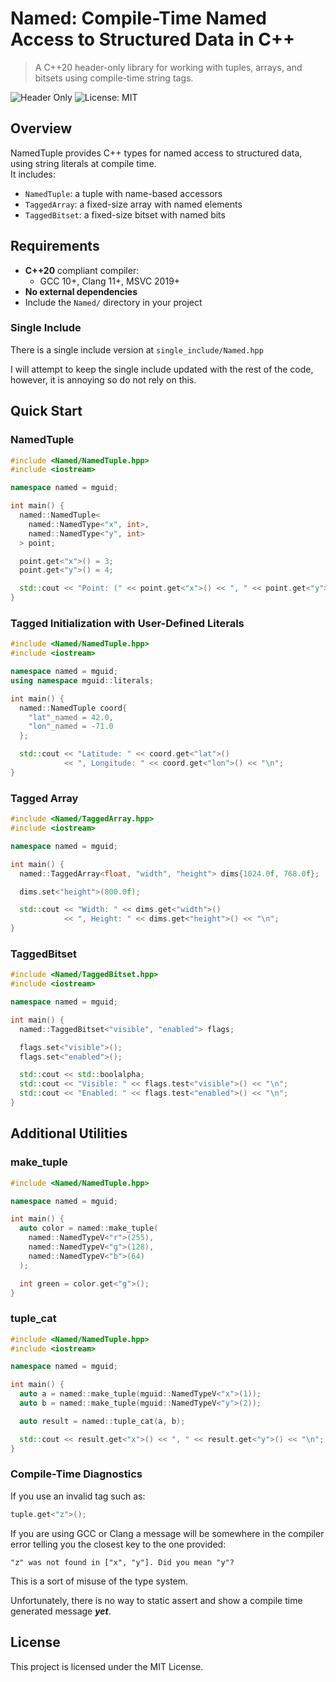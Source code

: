 # Named: Compile-Time Named Access to Structured Data in C++

> A C++20 header-only library for working with tuples, arrays, and bitsets using compile-time string tags.

![Header Only](https://img.shields.io/badge/header--only-yes-green)
![License: MIT](https://img.shields.io/badge/license-MIT-yellow)

## Overview

NamedTuple provides C++ types for named access to structured data, using string literals at compile time.  
It includes:

- `NamedTuple`: a tuple with name-based accessors
- `TaggedArray`: a fixed-size array with named elements
- `TaggedBitset`: a fixed-size bitset with named bits

## Requirements

- **C++20** compliant compiler:
    - GCC 10+, Clang 11+, MSVC 2019+
- **No external dependencies**
- Include the `Named/` directory in your project

### Single Include

There is a single include version at `single_include/Named.hpp`

I will attempt to keep the single include updated with the rest of the code, however, it is annoying so do not rely on this.

## Quick Start

### NamedTuple

```c++
#include <Named/NamedTuple.hpp>
#include <iostream>

namespace named = mguid;

int main() {
  named::NamedTuple<
    named::NamedType<"x", int>,
    named::NamedType<"y", int>
  > point;

  point.get<"x">() = 3;
  point.get<"y">() = 4;

  std::cout << "Point: (" << point.get<"x">() << ", " << point.get<"y">() << ")\n";
}
```

### Tagged Initialization with User-Defined Literals

```c++
#include <Named/NamedTuple.hpp>
#include <iostream>

namespace named = mguid;
using namespace mguid::literals;

int main() {
  named::NamedTuple coord{
    "lat"_named = 42.0,
    "lon"_named = -71.0
  };

  std::cout << "Latitude: " << coord.get<"lat">()
            << ", Longitude: " << coord.get<"lon">() << "\n";
}
```

### Tagged Array

```c++
#include <Named/TaggedArray.hpp>
#include <iostream>

namespace named = mguid;

int main() {
  named::TaggedArray<float, "width", "height"> dims{1024.0f, 768.0f};

  dims.set<"height">(800.0f);

  std::cout << "Width: " << dims.get<"width">()
            << ", Height: " << dims.get<"height">() << "\n";
}
```

### TaggedBitset

```c++
#include <Named/TaggedBitset.hpp>
#include <iostream>

namespace named = mguid;

int main() {
  named::TaggedBitset<"visible", "enabled"> flags;

  flags.set<"visible">();
  flags.set<"enabled">();

  std::cout << std::boolalpha;
  std::cout << "Visible: " << flags.test<"visible">() << "\n";
  std::cout << "Enabled: " << flags.test<"enabled">() << "\n";
}
```

## Additional Utilities

### make_tuple

```c++
#include <Named/NamedTuple.hpp>

namespace named = mguid;

int main() {
  auto color = named::make_tuple(
    named::NamedTypeV<"r">(255),
    named::NamedTypeV<"g">(128),
    named::NamedTypeV<"b">(64)
  );

  int green = color.get<"g">();
}
```

### tuple_cat

```c++
#include <Named/NamedTuple.hpp>
#include <iostream>

namespace named = mguid;

int main() {
  auto a = named::make_tuple(mguid::NamedTypeV<"x">(1));
  auto b = named::make_tuple(mguid::NamedTypeV<"y">(2));

  auto result = named::tuple_cat(a, b);

  std::cout << result.get<"x">() << ", " << result.get<"y">() << "\n";
}
```

### Compile-Time Diagnostics

If you use an invalid tag such as:

```c++
tuple.get<"z">();
```

If you are using GCC or Clang a message will be somewhere in the compiler error telling you the closest key to the one provided:

```
"z" was not found in ["x", "y"]. Did you mean "y"?
```

This is a sort of misuse of the type system.

Unfortunately, there is no way to static assert and show a compile time generated message ***yet***.

## License

This project is licensed under the MIT License.
